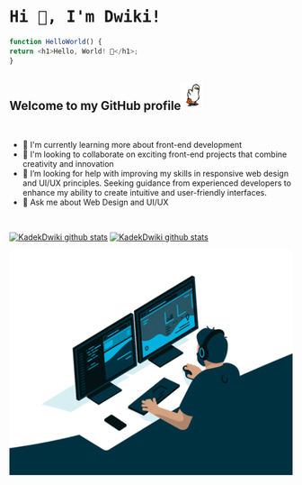 <div>
  <h1><samp>Hi 👋, I'm Dwiki!</samp></h1>

  ```javascript
  function HelloWorld() {
  return <h1>Hello, World! 🚀</h1>;
}
  ```
  <h2>Welcome to my GitHub profile<img height="50" src="bebek.gif" alt="Hello"></h2>
  <br>
  
  - 🌱 I'm currently learning more about front-end development 
  - 👯 I'm looking to collaborate on exciting front-end projects that combine creativity and innovation
  - 🤔 I’m looking for help with improving my skills in responsive web design and UI/UX principles. Seeking guidance from experienced developers to enhance my ability to create intuitive and user-friendly interfaces.
  - 💬 Ask me about Web Design and UI/UX

  <br/>
  <p>
    <a href="#"><img src="https://github-readme-stats.vercel.app/api?username=KadekDwiki&hide_border=true&show_icons=true" alt="KadekDwiki github stats"></a>
    <a href="#"><img src="https://github-readme-stats.vercel.app/api/top-langs/?username=KadekDwiki&layout=compact" alt="KadekDwiki github stats"></a>
  </p>

   <p align="center">
    <a href="#"><img height="400" width="600" src="coding.gif" alt="Kadek Dwiki"></a>
  </p>
</div>
